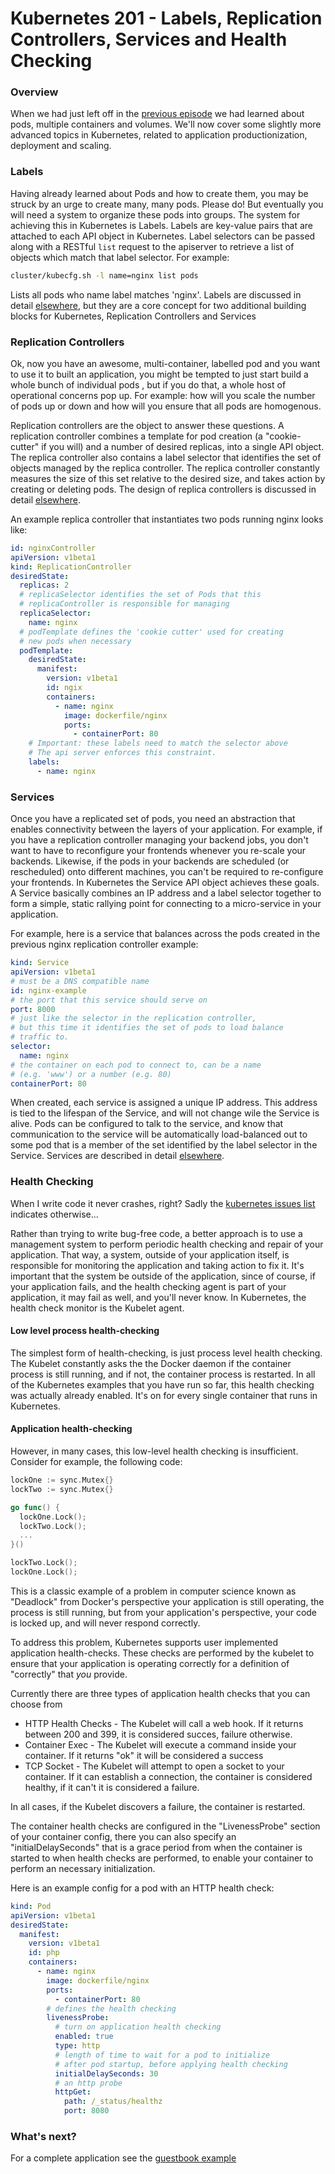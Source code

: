 # Kubernetes 201 - Labels, Replication Controllers, Services and  Health Checking

### Overview
When we had just left off in the [previous episode](README.md) we had learned about pods, multiple containers and volumes.
We'll now cover some slightly more advanced topics in Kubernetes, related to application productionization, deployment and
scaling.

### Labels
Having already learned about Pods and how to create them, you may be struck by an urge to create many, many pods.  Please do!  But eventually you will need a system to organize these pods into groups.  The system for achieving this in Kubernetes is Labels.  Labels are key-value pairs that are attached to each API object in Kubernetes.  Label selectors can be passed along with a RESTful ```list``` request to the apiserver to retrieve a list of objects which match that label selector.  For example:

```sh
cluster/kubecfg.sh -l name=nginx list pods
```

Lists all pods who name label matches 'nginx'.  Labels are discussed in detail [elsewhere](https://github.com/GoogleCloudPlatform/kubernetes/blob/master/docs/labels.md), but they are a core concept for two additional building blocks for Kubernetes, Replication Controllers and Services

### Replication Controllers

Ok, now you have an awesome, multi-container, labelled pod and you want to use it to built an application, you might be tempted to just start build a whole bunch of individual pods , but if you do that, a whole host of operational concerns pop up.  For example: how will you scale the number of pods up or down and how will you ensure that all pods are homogenous.

Replication controllers are the object to answer these questions.  A replication controller combines a template for pod creation (a "cookie-cutter" if you will) and a number of desired replicas, into a single API object.  The replica controller also contains a label selector that identifies the set of objects managed by the replica controller.  The replica controller constantly measures the size of this set relative to the desired size, and takes action by creating or deleting pods.  The design of replica controllers is discussed in detail [elsewhere](https://github.com/GoogleCloudPlatform/kubernetes/blob/master/docs/replication-controller.md).

An example replica controller that instantiates two pods running nginx looks like:
```yaml
id: nginxController
apiVersion: v1beta1
kind: ReplicationController
desiredState:
  replicas: 2
  # replicaSelector identifies the set of Pods that this
  # replicaController is responsible for managing
  replicaSelector:
    name: nginx
  # podTemplate defines the 'cookie cutter' used for creating
  # new pods when necessary
  podTemplate:
    desiredState:
      manifest:
        version: v1beta1
        id: ngix
        containers:
          - name: nginx
            image: dockerfile/nginx
            ports:
              - containerPort: 80
    # Important: these labels need to match the selector above
    # The api server enforces this constraint.
    labels:
      - name: nginx
```

### Services
Once you have a replicated set of pods, you need an abstraction that enables connectivity between the layers of your application.  For example, if you have a replication controller managing your backend jobs, you don't want to have to reconfigure your frontends whenever you re-scale your backends.  Likewise, if the pods in your backends are scheduled (or rescheduled) onto different machines, you can't be required to re-configure your frontends.  In Kubernetes the Service API object achieves these goals.  A Service basically combines an IP address and a label selector together to form a simple, static rallying point for connecting to a micro-service in your application.

For example, here is a service that balances across the pods created in the previous nginx replication controller example:

```yaml
kind: Service
apiVersion: v1beta1
# must be a DNS compatible name
id: nginx-example
# the port that this service should serve on
port: 8000
# just like the selector in the replication controller,
# but this time it identifies the set of pods to load balance
# traffic to.
selector:
  name: nginx
# the container on each pod to connect to, can be a name
# (e.g. 'www') or a number (e.g. 80)
containerPort: 80
```

When created, each service is assigned a unique IP address.  This address is tied to the lifespan of the Service, and will not change wile the Service is alive.  Pods can be configured to talk to the service, and know that communication to the service will be automatically load-balanced out to some pod that is a member of the set identified by the label selector in the Service.  Services are described in detail [elsewhere](https://github.com/GoogleCloudPlatform/kubernetes/blob/master/docs/services.md).

### Health Checking
When I write code it never crashes, right?  Sadly the [kubernetes issues list](https://github.com/GoogleCloudPlatform/kubernetes/issues) indicates otherwise...

Rather than trying to write bug-free code, a better approach is to use a management system to perform periodic health checking
and repair of your application.  That way, a system, outside of your application itself, is responsible for monitoring the
application and taking action to fix it.  It's important that the system be outside of the application, since of course, if
your application fails, and the health checking agent is part of your application, it may fail as well, and you'll never know.
In Kubernetes, the health check monitor is the Kubelet agent.

#### Low level process health-checking

The simplest form of health-checking, is just process level health checking.  The Kubelet constantly asks the the Docker daemon
if the container process is still running, and if not, the container process is restarted.  In all of the Kubernetes examples
that you have run so far, this health checking was actually already enabled.  It's on for every single container that runs in
Kubernetes.

#### Application health-checking

However, in many cases, this low-level health checking is insufficient.  Consider for example, the following code:

```go
lockOne := sync.Mutex{}
lockTwo := sync.Mutex{}

go func() {
  lockOne.Lock();
  lockTwo.Lock();
  ...
}()

lockTwo.Lock();
lockOne.Lock();
```

This is a classic example of a problem in computer science known as "Deadlock" from Docker's perspective your application is
still operating, the process is still running, but from your application's perspective, your code is locked up, and will never
respond correctly.

To address this problem, Kubernetes supports user implemented application health-checks.  These checks are performed by the
kubelet to ensure that your application is operating correctly for a definition of "correctly" that _you_ provide.

Currently there are three types of application health checks that you can choose from

   * HTTP Health Checks - The Kubelet will call a web hook.  If it returns between 200 and 399, it is considered succes, failure otherwise.
   * Container Exec - The Kubelet will execute a command inside your container.  If it returns "ok" it will be considered a success
   * TCP Socket - The Kubelet will attempt to open a socket to your container.  If it can establish a connection, the container is considered healthy, if it can't it is considered a failure.

In all cases, if the Kubelet discovers a failure, the container is restarted.

The container health checks are configured in the "LivenessProbe" section of your container config, there you can also specify an "initialDelaySeconds" that is a grace period from when the container is started to when health checks are performed, to enable your container to perform an necessary initialization.

Here is an example config for a pod with an HTTP health check:
```yaml
kind: Pod
apiVersion: v1beta1
desiredState:
  manifest:
    version: v1beta1
    id: php
    containers:
      - name: nginx
        image: dockerfile/nginx
        ports:
          - containerPort: 80
        # defines the health checking
        livenessProbe:
          # turn on application health checking
          enabled: true
          type: http
          # length of time to wait for a pod to initialize
          # after pod startup, before applying health checking
          initialDelaySeconds: 30
          # an http probe
          httpGet:
            path: /_status/healthz
            port: 8080                        
```

### What's next?
For a complete application see the [guestbook example](https://github.com/GoogleCloudPlatform/kubernetes/tree/master/examples/guestbook)
